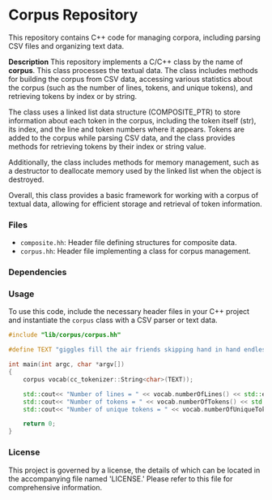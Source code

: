 # Corpus Repository

This repository contains C++ code for managing corpora, including parsing CSV files and organizing text data.

__Description__
This repository implements a C/C++ class by the name of **corpus**. This class processes the textual data. The class includes methods for building the corpus from CSV data, accessing various statistics about the corpus (such as the number of lines, tokens, and unique tokens), and retrieving tokens by index or by string.

The class uses a linked list data structure (COMPOSITE_PTR) to store information about each token in the corpus, including the token itself (str), its index, and the line and token numbers where it appears. Tokens are added to the corpus while parsing CSV data, and the class provides methods for retrieving tokens by their index or string value.

Additionally, the class includes methods for memory management, such as a destructor to deallocate memory used by the linked list when the object is destroyed.

Overall, this class provides a basic framework for working with a corpus of textual data, allowing for efficient storage and retrieval of token information.

### Files
- `composite.hh`: Header file defining structures for composite data.
- `corpus.hh`: Header file implementing a class for corpus management.

### Dependencies 

### Usage
To use this code, include the necessary header files in your C++ project and instantiate the `corpus` class with a CSV parser or text data.

```C++
#include "lib/corpus/corpus.hh"

#define TEXT "giggles fill the air friends skipping hand in hand endless smiles blooming"

int main(int argc, char *argv[]) 
{
    corpus vocab(cc_tokenizer::String<char>(TEXT));

    std::cout<< "Number of lines = " << vocab.numberOfLines() << std::endl;
    std::cout<< "Number of tokens = " << vocab.numberOfTokens() << std::endl;
    std::cout<< "Number of unique tokens = " << vocab.numberOfUniqueTokens() << std::endl;

    return 0;
}    
```

### License
This project is governed by a license, the details of which can be located in the accompanying file named 'LICENSE.' Please refer to this file for comprehensive information.


